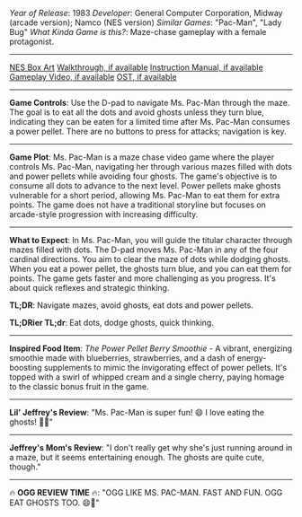 *Year of Release*: 1983
*Developer*: General Computer Corporation, Midway (arcade version); Namco (NES version)
*Similar Games*: "Pac-Man", "Lady Bug"
*What Kinda Game is this?*: Maze-chase gameplay with a female protagonist.

---
[NES Box Art](https://www.google.com/search?tbm=isch&q=NES+Box+Art+Ms+Pac-Man) 
[Walkthrough, if available](https://www.google.com/search?q=Walkthrough+NES+Ms+Pac-Man)
[Instruction Manual, if available](https://www.google.com/search?q=NES+Instruction+Manual+Ms+Pac-Man)
[Gameplay Video, if available](https://www.youtube.com/results?search_query=gameplay+NES+Ms+Pac-Man) 
[OST, if available](https://www.youtube.com/results?search_query=Ms+Pac-Man+OST)

- - -
**Game Controls**:
Use the D-pad to navigate Ms. Pac-Man through the maze. The goal is to eat all the dots and avoid ghosts unless they turn blue, indicating they can be eaten for a limited time after Ms. Pac-Man consumes a power pellet. There are no buttons to press for attacks; navigation is key.

- - -
**Game Plot**: 
Ms. Pac-Man is a maze chase video game where the player controls Ms. Pac-Man, navigating her through various mazes filled with dots and power pellets while avoiding four ghosts. The game's objective is to consume all dots to advance to the next level. Power pellets make ghosts vulnerable for a short period, allowing Ms. Pac-Man to eat them for extra points. The game does not have a traditional storyline but focuses on arcade-style progression with increasing difficulty.

- - -
**What to Expect**: 
In Ms. Pac-Man, you will guide the titular character through mazes filled with dots. The D-pad moves Ms. Pac-Man in any of the four cardinal directions. You aim to clear the maze of dots while dodging ghosts. When you eat a power pellet, the ghosts turn blue, and you can eat them for points. The game gets faster and more challenging as you progress. It's about quick reflexes and strategic thinking.

**TL;DR**:
Navigate mazes, avoid ghosts, eat dots and power pellets.

**TL;DRier TL;dr**: 
Eat dots, dodge ghosts, quick thinking.

---
**Inspired Food Item**: 
*The Power Pellet Berry Smoothie* - A vibrant, energizing smoothie made with blueberries, strawberries, and a dash of energy-boosting supplements to mimic the invigorating effect of power pellets. It's topped with a swirl of whipped cream and a single cherry, paying homage to the classic bonus fruit in the game.

---
**Lil' Jeffrey's Review**: 
"Ms. Pac-Man is super fun! 😄 I love eating the ghosts! 👻🍒"

---
**Jeffrey's Mom's Review**: 
"I don't really get why she's just running around in a maze, but it seems entertaining enough. The ghosts are quite cute, though."

---
🔥 **OGG REVIEW TIME** 🔥: 
"OGG LIKE MS. PAC-MAN. FAST AND FUN. OGG EAT GHOSTS TOO. 😄👻"